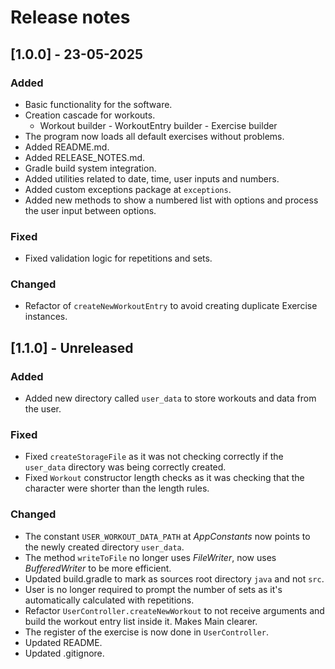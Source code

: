 # Release notes

## [1.0.0] - 23-05-2025

### Added
- Basic functionality for the software.
- Creation cascade for workouts.
  - Workout builder - WorkoutEntry builder - Exercise builder
- The program now loads all default exercises without problems.
- Added README.md.
- Added RELEASE_NOTES.md.
- Gradle build system integration.
- Added utilities related to date, time, user inputs and numbers.
- Added custom exceptions package at `exceptions`.
- Added new methods to show a numbered list with options and process the user input between options.

### Fixed
- Fixed validation logic for repetitions and sets.

### Changed
- Refactor of `createNewWorkoutEntry` to avoid creating duplicate Exercise instances.

## [1.1.0] - Unreleased

### Added
- Added new directory called `user_data` to store workouts and data from the user.

### Fixed
- Fixed `createStorageFile` as it was not checking correctly if the `user_data` directory was being correctly created.
- Fixed `Workout` constructor length checks as it was checking that the character were shorter than the length rules.

### Changed
- The constant `USER_WORKOUT_DATA_PATH` at *AppConstants* now points to the newly created directory `user_data`.
- The method `writeToFile` no longer uses *FileWriter*, now uses *BufferedWriter* to be more efficient.
- Updated build.gradle to mark as sources root directory `java` and not `src`.
- User is no longer required to prompt the number of sets as it's automatically calculated with repetitions.
- Refactor `UserController.createNewWorkout` to not receive arguments and build the workout entry list inside it. Makes Main clearer.
- The register of the exercise is now done in `UserController`.
- Updated README.
- Updated .gitignore.